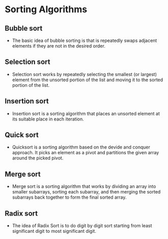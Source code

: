 # Sorting Algorithms
## Bubble sort
- The basic idea of bubble sorting is that is repeatedly swaps adjacent elements if they are not in the desired order.
## Selection sort 
- Selection sort works by repeatedly selecting the smallest (or largest) element from the unsorted portion of the list and moving it to the sorted portion of the list.
## Insertion sort
- Insertion sort is a sorting algorithm that places an unsorted element at its suitable place in each iteration.
## Quick sort
- Quicksort is a sorting algorithm based on the devide and conquer approach. It picks an element as a pivot and partitions the given array around the picked pivot.
## Merge sort
- Merge sort is a sorting algorithm that works by dividing an array into smaller subarrays, sorting each subarray, and then merging the sorted subarrays back together to form the final sorted array.
## Radix sort
- The idea of Radix Sort is to do digit by digit sort starting from least significant digit to most significant digit.
